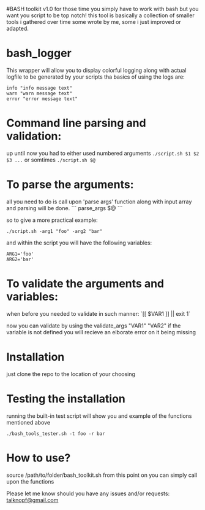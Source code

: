 #BASH toolkit v1.0
for those time you simply have to work with bash but you want you script to be top notch!
this tool is basically a collection of smaller tools i gathered over time some wrote by me, some i just improved or adapted.

# bash_logger
This wrapper will allow you to display colorful logging along with actual logfile to be generated by your scripts
tha basics of using the logs are:
```
info "info message text"
warn "warn message text"
error "error message text"
```

# Command line parsing and validation:
up until now you had to either used numbered arguments `./script.sh $1 $2 $3 ...` or somtimes `./script.sh $@ `

<h1>To parse the arguments:</h1> 
all you need to do is call upon 'parse args' function along with input array and parsing will be done.
```
parse_args $@
```

so to give a more practical example:
```
./script.sh -arg1 "foo" -arg2 "bar"
```

and within the script you will have the following variables:
```
ARG1='foo'
ARG2='bar'
```

<h1>To validate the arguments and variables:</h1>
when before you needed to validate in such manner: `[[ $VAR1 ]] || exit 1`

now you can validate by using the validate_args "VAR1" "VAR2"
if the variable is not defined you will recieve an elborate error on it being missing

# Installation
just clone the repo to the location of your choosing

# Testing the installation
running the built-in test script will show you and example of the functions mentioned above
```
./bash_tools_tester.sh -t foo -r bar
```

# How to use?
source /path/to/folder/bash_toolkit.sh
from this point on you can simply call upon the functions

Please let me know should you have any issues and/or requests: talknopf@gmail.com
